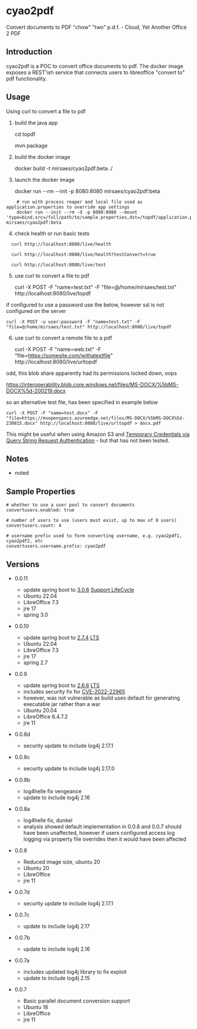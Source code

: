# cyao2pdf
Convert documents to PDF
"chow" "two" p.d.f. - Cloud, Yet Another Office 2 PDF

## Introduction
cyao2pdf is a POC to convert office documents to pdf.
The docker image exposes a REST'ish service that connects users to libreoffice "convert to" pdf functionality.

## Usage
Using curl to convert a file to pdf

 1. build the java app
	

	cd topdf

	mvn package

 2. build the docker image
	

 	docker build -t mirsaes/cyao2pdf:beta ./
	

 3. launch the docker image
	

	docker run --rm --init -p 8080:8080 mirsaes/cyao2pdf:beta

```
	# run with process reaper and local file used as application.properties to override app settings
	docker run --init --rm -d -p 8080:8080 --mount 'type=bind,src=/full/path/to/sample.properties,dst=/topdf/application.properties' mirsaes/cyao2pdf:beta
```
 4. check health or run basic tests

```
  curl http://localhost:8080/live/health

  curl http://localhost:8080/live/health?testConvert=true

  curl http://localhost:8080/live/test
```

 5. use curl to convert a file to pdf
	

	curl -X POST -F "name=test.txt" -F "file=@/home/mirsaes/test.txt" http://localhost:8080/live/topdf


if configured to use a password use the below, however ssl is not configured on the server
		

	curl -X POST -u user:password -F "name=test.txt" -F "file=@/home/mirsaes/test.txt" http://localhost:8080/live/topdf
	

6. use curl to convert a remote file to a pdf

	curl -X POST -F "name=web.txt" -F "file=https://somesite.com/withatextfile" http://localhost:8080/live/urltopdf

odd, this blob share apparently had its permissions locked down, oops

https://interoperability.blob.core.windows.net/files/MS-DOCX/%5bMS-DOCX%5d-200219.docx

so an alternative test file, has been specified in example below

	curl -X POST -F "name=test.docx" -F "file=https://msopenspecs.azureedge.net/files/MS-DOCX/%5bMS-DOCX%5d-230815.docx" http://localhost:8080/live/urltopdf > docx.pdf

This might be useful when using Amazon S3 and [Temporary Credentials via Query String Request Authentication](http://docs.aws.amazon.com/AmazonS3/latest/dev/RESTAuthentication.html#RESTAuthenticationQueryStringAuth) - but that has not been tested.

## Notes
* noted

## Sample Properties
```
# whether to use a user pool to convert documents
convertusers.enabled: true

# number of users to use (users must exist, up to max of 8 users)
convertusers.count: 4

# username prefix used to form converting username, e.g. cyao2pdf1, cyao2pdf2, etc
convertusers.username.prefix: cyao2pdf

```

## Versions
* 0.0.11
  * update spring boot to [3.0.6](https://github.com/spring-projects/spring-boot/wiki/Spring-Boot-3.0-Release-Notes) [Support LifeCycle](https://spring.io/projects/spring-boot#support)
  * Ubuntu 22.04
  * LibreOffice 7.3
  * jre 17
  * spring 3.0

* 0.0.10
  * update spring boot to [2.7.4](https://github.com/spring-projects/spring-boot/wiki/Spring-Boot-2.7-Release-Notes) [LTS](https://spring.io/projects/spring-boot#support)
  * Ubuntu 22.04
  * LibreOffice 7.3
  * jre 17
  * spring 2.7

* 0.0.9
  * update spring boot to [2.6.6](https://spring.io/blog/2022/03/31/spring-boot-2-6-6-available-now) [LTS](https://spring.io/projects/spring-boot#support)
  * includes security fix for [CVE-2022-22965](https://tanzu.vmware.com/security/cve-2022-22965)
  * however, was not vulnerable as build uses default for generating executable jar rather than a war
  * Ubuntu 20.04
  * LibreOffice 6.4.7.2
  * jre 11

* 0.0.8d
  * security update to include log4j 2.17.1

* 0.0.8c
  * security update to include log4j 2.17.0

* 0.0.8b
  * log4helle fix vengeance
  * update to include log4j 2.16

* 0.0.8a
  * log4helle fix, dunkel
  * analysis showed default implementation in 0.0.8 and 0.0.7 should have been unaffected, however if users configured access log logging via property file overrides then it would have been affected

* 0.0.8
  * Reduced image size, ubuntu 20
  * Ubuntu 20
  * LibreOffice
  * jre 11

* 0.0.7d
  * security update to include log4j 2.17.1

* 0.0.7c
  * update to include log4j 2.17

* 0.0.7b
  * update to include log4j 2.16

* 0.0.7a
  * includes updated log4j library to fix exploit
  * update to include log4j 2.15

* 0.0.7
  * Basic parallel document conversion support
  * Ubuntu 18
  * LibreOffice
  * jre 11



